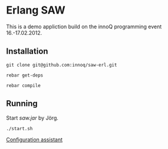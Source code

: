 # Erlang SAW

This is a demo appliction build on the innoQ programming event 16.-17.02.2012. 

## Installation

    git clone git@github.com:innoq/saw-erl.git
    
    rebar get-deps
    
    rebar compile

## Running

Start _saw.jar_ by Jörg.

    ./start.sh
        
[Configuration assistant](http://localhost:8080/index/)
